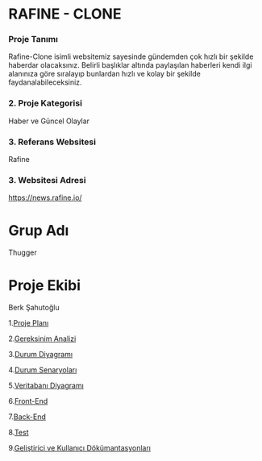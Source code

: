 # RAFINE - CLONE

### Proje Tanımı

Rafine-Clone isimli websitemiz sayesinde gündemden çok hızlı bir şekilde haberdar olacaksınız. Belirli başlıklar altında paylaşılan haberleri kendi ilgi alanınıza göre sıralayıp bunlardan hızlı ve kolay bir şekilde faydanalabileceksiniz.

### 2. Proje Kategorisi

Haber ve Güncel Olaylar

### 3. Referans Websitesi

Rafine

### 3. Websitesi Adresi


https://news.rafine.io/

# Grup Adı

Thugger

# Proje Ekibi

Berk Şahutoğlu

1.[Proje Planı](https://github.com/berksahutoglu/rafine-clone/wiki/Proje-Plan%C4%B1)

2.[Gereksinim Analizi](https://github.com/berksahutoglu/rafine-clone/wiki/Gereksinim-Analizi)

3.[Durum Diyagramı](https://github.com/berksahutoglu/rafine-clone/wiki/Durum-Diyagram%C4%B1)

4.[Durum Senaryoları](https://github.com/berksahutoglu/rafine-clone/wiki/Durum-Senaryolar%C4%B1)

5.[Veritabanı Diyagramı](https://github.com/berksahutoglu/rafine-clone/wiki/Veritaban%C4%B1-Diyagram%C4%B1)

6.[Front-End](https://github.com/berksahutoglu/rafine-clone/wiki/Front%E2%80%90End)

7.[Back-End](https://github.com/berksahutoglu/rafine-clone/wiki/Back%E2%80%90End)

8.[Test](https://github.com/berksahutoglu/rafine-clone/wiki/Test)

9.[Geliştirici ve Kullanıcı Dökümantasyonları](https://github.com/berksahutoglu/rafine-clone/wiki/Geli%C5%9Ftirici-ve-Kullan%C4%B1c%C4%B1-D%C3%B6k%C3%BCmantasyonlar%C4%B1)
